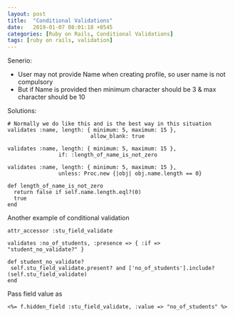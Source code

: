 ```yaml
---
layout: post
title:  "Conditional Validations"
date:   2019-01-07 08:01:18 +0545
categories: [Ruby on Rails, Conditional Validations]
tags: [ruby on rails, validation]
---
```


Senerio:
* User may not provide Name when creating profile, so user name is not compulsory
* But if Name is provided then minimum character should be 3 & max character should be 10

Solutions:

```
# Normally we do like this and is the best way in this situation
validates :name, length: { minimum: 5, maximum: 15 },
                          allow_blank: true
```

```
validates :name, length: { minimum: 5, maximum: 15 },
                if: :length_of_name_is_not_zero
```

```
validates :name, length: { minimum: 5, maximum: 15 },
                unless: Proc.new {|obj| obj.name.length == 0}
```

```
def length_of_name_is_not_zero
  return false if self.name.length.eql?(0)
  true
end
```

Another example of conditional validation

```
attr_accessor :stu_field_validate

validates :no_of_students, :presence => { :if => "student_no_validate?" }

def student_no_validate?
 self.stu_field_validate.present? and ['no_of_students'].include?(self.stu_field_validate)
end
```

Pass field value as

```
<%= f.hidden_field :stu_field_validate, :value => "no_of_students" %>
```
